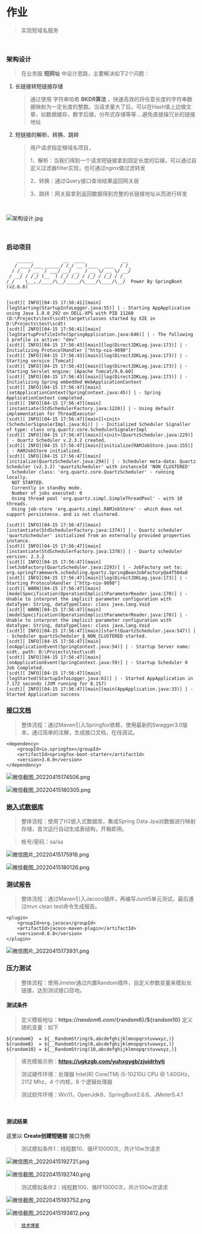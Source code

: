 # 作业

> 实现短域名服务

<br/>

### 架构设计

> 在业务服 **短网址** 中设计思路，主要解决如下2个问题：

1. 长链接转短链接存储
   > 通过使用 字符串哈希 **BKDR算法** ，快速高效的将任意长度的字符串数据映射为一定长度的整数。当请求量大了后，可以在Hash值上边做文章，如数据缓存，数字后缀，分布式存储等等....避免直接操冗长的链接地址
2. 短链接的解析、转换、跳转
   > 用户请求指定根域名项目，
   > 
   > 1、解析：当我们得到一个请求短链接拿到固定长度的后缀，可以通过自定义过滤器filter实现，也可通过nginx做过滤转发
   > 
   > 2、转换：通过Query接口查询结果返回网关层
   > 
   > 3、跳转：网关层拿到返回数据得到完整的长链接地址从而进行转发
   
   <br/>

![架构设计.jpg](images/架构设计.jpg)

<br/>

### 启动项目

```
    ______           __  ____              __ 
   / ____/___ ______/ /_/ __ )____  ____  / /_
  / /_  / __ `/ ___/ __/ __  / __ \/ __ \/ __/
 / __/ / /_/ (__  ) /_/ /_/ / /_/ / /_/ / /_  
/_/    \__,_/____/\__/_____/\____/\____/\__/  Power By SpringBoot (v2.6.6) 


[scdt][ INFO][04-15 17:56:41][main][logStarting(StartupInfoLogger.java:55)] | - Starting AppApplication using Java 1.8.0_292 on DELL-XPS with PID 11260 (D:\Projects\test\scdt\target\classes started by XIE in D:\Projects\test\scdt)
[scdt][ INFO][04-15 17:56:41][main][logStartupProfileInfo(SpringApplication.java:646)] | - The following 1 profile is active: "dev"
[scdt][ INFO][04-15 17:56:43][main][log(DirectJDKLog.java:173)] | - Initializing ProtocolHandler ["http-nio-9090"]
[scdt][ INFO][04-15 17:56:43][main][log(DirectJDKLog.java:173)] | - Starting service [Tomcat]
[scdt][ INFO][04-15 17:56:43][main][log(DirectJDKLog.java:173)] | - Starting Servlet engine: [Apache Tomcat/9.0.60]
[scdt][ INFO][04-15 17:56:43][main][log(DirectJDKLog.java:173)] | - Initializing Spring embedded WebApplicationContext
[scdt][ INFO][04-15 17:56:47][main][setApplicationContext(SpringContext.java:45)] | - Spring ApplicationContext completed.
[scdt][ INFO][04-15 17:56:47][main][instantiate(StdSchedulerFactory.java:1220)] | - Using default implementation for ThreadExecutor
[scdt][ INFO][04-15 17:56:47][main][<init>(SchedulerSignalerImpl.java:61)] | - Initialized Scheduler Signaller of type: class org.quartz.core.SchedulerSignalerImpl
[scdt][ INFO][04-15 17:56:47][main][<init>(QuartzScheduler.java:229)] | - Quartz Scheduler v.2.3.2 created.
[scdt][ INFO][04-15 17:56:47][main][initialize(RAMJobStore.java:155)] | - RAMJobStore initialized.
[scdt][ INFO][04-15 17:56:47][main][initialize(QuartzScheduler.java:294)] | - Scheduler meta-data: Quartz Scheduler (v2.3.2) 'quartzScheduler' with instanceId 'NON_CLUSTERED'
  Scheduler class: 'org.quartz.core.QuartzScheduler' - running locally.
  NOT STARTED.
  Currently in standby mode.
  Number of jobs executed: 0
  Using thread pool 'org.quartz.simpl.SimpleThreadPool' - with 10 threads.
  Using job-store 'org.quartz.simpl.RAMJobStore' - which does not support persistence. and is not clustered.

[scdt][ INFO][04-15 17:56:47][main][instantiate(StdSchedulerFactory.java:1374)] | - Quartz scheduler 'quartzScheduler' initialized from an externally provided properties instance.
[scdt][ INFO][04-15 17:56:47][main][instantiate(StdSchedulerFactory.java:1378)] | - Quartz scheduler version: 2.3.2
[scdt][ INFO][04-15 17:56:47][main][setJobFactory(QuartzScheduler.java:2293)] | - JobFactory set to: org.springframework.scheduling.quartz.SpringBeanJobFactory@a4f504a8
[scdt][ INFO][04-15 17:56:47][main][log(DirectJDKLog.java:173)] | - Starting ProtocolHandler ["http-nio-9090"]
[scdt][ WARN][04-15 17:56:47][main][modelSpecification(OperationImplicitParameterReader.java:170)] | - Unable to interpret the implicit parameter configuration with dataType: String, dataTypeClass: class java.lang.Void
[scdt][ WARN][04-15 17:56:47][main][modelSpecification(OperationImplicitParameterReader.java:170)] | - Unable to interpret the implicit parameter configuration with dataType: String, dataTypeClass: class java.lang.Void
[scdt][ INFO][04-15 17:56:47][main][start(QuartzScheduler.java:547)] | - Scheduler quartzScheduler_$_NON_CLUSTERED started.
[scdt][ INFO][04-15 17:56:47][main][onApplicationEvent(SpringContext.java:54)] | - Startup Server name: scdt, path: D:\Projects\test\scdt
[scdt][ INFO][04-15 17:56:47][main][onApplicationEvent(SpringContext.java:59)] | - Startup Scheduler 0 Job Completed.
[scdt][ INFO][04-15 17:56:47][main][logStarted(StartupInfoLogger.java:61)] | - Started AppApplication in 7.172 seconds (JVM running for 8.157)
[scdt][ INFO][04-15 17:56:47][main][main(AppApplication.java:33)] | - Started Application success
```

### [接口文档](http://127.0.0.1:9090/swagger-ui/index.html)

> 整体流程：通过Maven引入Springfox依赖，使用最新的Swagger3.0版本，通过简单的注解，生成接口文档，在线调试。

```
<dependency>
    <groupId>io.springfox</groupId>
    <artifactId>springfox-boot-starter</artifactId>
    <version>3.0.0</version>
</dependency>
```

![微信截图_20220415174506.png](images/微信截图_20220415174506.png)

![微信截图_20220415180305.png](images/微信截图_20220415180305.png)

### [嵌入式数据库](http://127.0.0.1:9090/h2)

> 整体流程：使用了H2嵌入式数据库，集成Spring Data Jpa对数据进行映射存储，首次运行自动生成表结构，开箱即用。

> 帐号/密码：sa/sa

![微信图片_20220415175918.png](images/微信图片_20220415175918.png)

![微信截图_20220415180126.png](images/微信截图_20220415180126.png)

### 测试报告

> 整体流程：通过Maven引入Jacoco插件，再编写Junit5单元测试，最后通过mvn clean test命令生成报告。

```
<plugin>
    <groupId>org.jacoco</groupId>
    <artifactId>jacoco-maven-plugin</artifactId>
    <version>0.8.8</version>
</plugin>
```

![微信图片_20220415173931.png](images/微信图片_20220415173931.png)

### 压力测试

> 整体流程：使用Jmeter通过内置Random插件，自定义参数变量来模拟长链接，达到测试接口目地。

#### 测试条件

> 定义模板地址：**https://${random6}.com/${random8}/${random10}**
定义随机变量：如下

```
${random6}  = ${__RandomString(6,abcdefghijklmnopqrstuvwxyz,)}
${random8}  = ${__RandomString(8,abcdefghijklmnopqrstuvwxyz,)}
${random10} = ${__RandomString(10,abcdefghijklmnopqrstuvwxyz,)}
```

> 填充模板示例：**https://ugkzgb.com/yuhxgygb/zjuidrhytj**
> 
> 测试硬件环境：处理器  Intel(R) Core(TM) i5-10210U CPU @ 1.60GHz，2112 Mhz，4 个内核，8 个逻辑处理器
> 
> 测试软件环境：Win11，OpenJdk8、SpringBoot2.6.6、JMeter5.4.1

<br/>

#### 测试结果

这里以 **Create创建短链接** 接口为例

> 测试模拟条件1：线程数10、循环10000次，共计10w次请求

![微信图片_20220415192721.png](images/微信图片_20220415192721.png)

![微信截图_20220415192740.png](images/微信截图_20220415192740.png)

> 测试模拟条件2：线程数100、循环10000次，共计100w次请求

![微信截图_20220415193752.png](images/微信图片_20220415193752.png)

![微信截图_20220415193812.png](images/微信截图_20220415193812.png)

> [`技术博客`](http://go168.xyz/)
